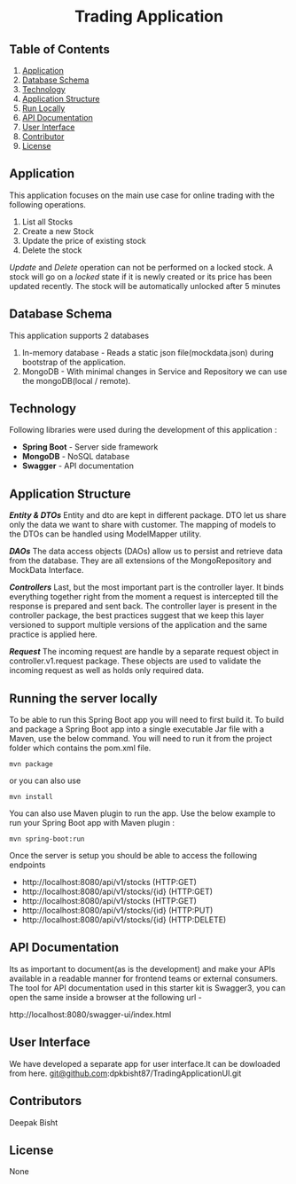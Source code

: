 <h1 align="center">
<br>
  Trading Application
  <br>
</h1>

## Table of Contents ##
1. [Application](#Application)
2. [Database Schema](#Database-Schema)
3. [Technology](#Technology)
4. [Application Structure](#Application-Structure)
5. [Run Locally](#Running-the-server-locally)
6. [API Documentation](#API-Documentation)
7. [User Interface](#User-Interface)
8. [Contributor](#Contributor)
9. [License](#License)

## Application ##
This application focuses on the main use case for online trading with the following operations.
1. List all Stocks
2. Create a new Stock
3. Update the price of existing stock
4. Delete the stock

_Update_ and _Delete_ operation can not be performed on a locked stock.
A stock will go on a _locked_ state if it is newly created or its price has been updated recently.
The stock will be automatically unlocked after 5 minutes

## Database Schema ##
This application supports 2 databases
1. In-memory database - Reads a static json file(mockdata.json) during bootstrap of the application.
2. MongoDB - With minimal changes in Service and Repository we can use the mongoDB(local / remote).


## Technology ##
Following libraries were used during the development of this application :

- **Spring Boot** - Server side framework
- **MongoDB** - NoSQL database
- **Swagger** - API documentation

## Application Structure ##

**_Entity & DTOs_**
Entity and dto are kept in different package. DTO let us share only the data we want to share with customer.
The mapping of models to the DTOs can be handled using ModelMapper utility.

**_DAOs_**
The data access objects (DAOs) allow us to persist and retrieve data from the database.
They are all extensions of the MongoRepository and MockData Interface.

**_Controllers_**
Last, but the most important part is the controller layer. It binds everything together right from the moment a request is intercepted till the response is prepared and sent back. The controller layer is present in the controller package, the best practices suggest that we keep this layer versioned to support multiple versions of the application and the same practice is applied here. 

**_Request_**
The incoming request are handle by a separate request object in controller.v1.request package. These objects are used to validate the incoming request as well as holds only required data.

## Running the server locally ##
To be able to run this Spring Boot app you will need to first build it. To build and package a Spring Boot app into a single executable Jar file with a Maven, use the below command. You will need to run it from the project folder which contains the pom.xml file.

```
mvn package
```
or you can also use

```
mvn install
```

You can also use Maven plugin to run the app. Use the below example to run your Spring Boot app with Maven plugin :

```
mvn spring-boot:run
```
Once the server is setup you should be able to access the following endpoints
- http://localhost:8080/api/v1/stocks (HTTP:GET)
- http://localhost:8080/api/v1/stocks/{id} (HTTP:GET)
- http://localhost:8080/api/v1/stocks (HTTP:GET)
- http://localhost:8080/api/v1/stocks/{id} (HTTP:PUT)
- http://localhost:8080/api/v1/stocks/{id} (HTTP:DELETE)

## API Documentation ##
Its as important to document(as is the development) and make your APIs available in a readable manner for frontend teams or external consumers. The tool for API documentation used in this starter kit is Swagger3, you can open the same inside a browser at the following url -

http://localhost:8080/swagger-ui/index.html

## User Interface ##
We have developed a separate app for user interface.It can be dowloaded from here.
git@github.com:dpkbisht87/TradingApplicationUI.git

## Contributors ##
Deepak Bisht 

## License ##
None